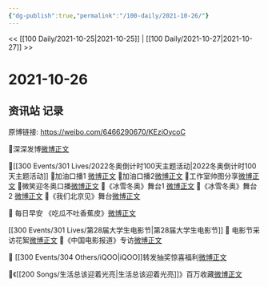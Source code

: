 ```yaml
---
{"dg-publish":true,"permalink":"/100-daily/2021-10-26/"}
---
```



<< [[100 Daily/2021-10-25\|2021-10-25]] | [[100 Daily/2021-10-27\|2021-10-27]] >>

# 2021-10-26

## 资讯站 记录

原博链接: https://weibo.com/6466290670/KEziOycoC

🌟深深发博[微博正文](https://m.weibo.cn/6466290670/4696677477516629)

🌟[[300 Events/301 Lives/2022冬奥倒计时100天主题活动\|2022冬奥倒计时100天主题活动]]
💫加油口播1 [微博正文](https://m.weibo.cn/6466290670/4696649861960200)
💫加油口播2[微博正文](https://m.weibo.cn/6466290670/4696660674612778)
💫工作室帅图分享[微博正文](https://m.weibo.cn/6466290670/4696670560588427)
💫微笑迎冬奥口播[微博正文](https://m.weibo.cn/6466290670/4696508660976333)
💫《冰雪冬奥》舞台1 [微博正文](https://m.weibo.cn/6466290670/4696656614525719)
💫《冰雪冬奥》舞台2 [微博正文](https://m.weibo.cn/6466290670/4696679444386913)
💫《我们北京见》舞台[微博正文](https://m.weibo.cn/6466290670/4696660594656665)

🌟 每日早安
《吃瓜不吐香蕉皮》[微博正文](https://m.weibo.cn/6466290670/4696469519207009)

[[300 Events/301 Lives/第28届大学生电影节\|第28届大学生电影节]]
🌟 电影节采访花絮[微博正文](https://m.weibo.cn/6466290670/4696622280213037)
🌟《中国电影报道》专访[微博正文](https://m.weibo.cn/6466290670/4696657138814187)

🌟 [[300 Events/304 Others/iQOO\|iQOO]]转发抽奖惊喜福利[微博正文](https://m.weibo.cn/6466290670/4696619549459213)

🌟《[[200 Songs/生活总该迎着光亮\|生活总该迎着光亮]]》百万收藏[微博正文](https://m.weibo.cn/6466290670/4696650751149231)

